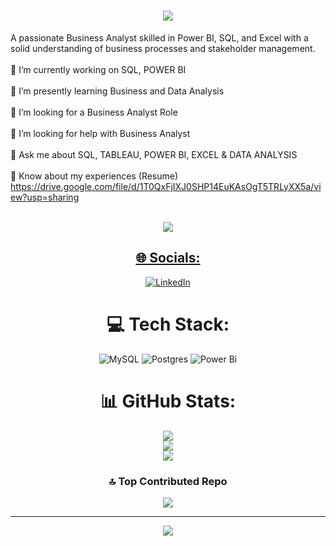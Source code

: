 

<h1 align="center">
    <img src="https://readme-typing-svg.herokuapp.com/?font=Righteous&size=35&center=true&vCenter=true&width=500&height=70&duration=4000&lines=Hi+There!+👋;+I'm+R+Maheswar+Reddy!;" />
</h1>

A passionate Business Analyst skilled in Power BI, SQL, and Excel with a solid understanding of business processes and stakeholder management. <br><br>🔭 I’m currently working on SQL, POWER BI<br><br> 🌱 I’m presently learning Business and Data Analysis<br> <br>👯 I’m looking for a Business Analyst Role<br><br>🤝 I’m looking for help with Business Analyst<br><br>💬 Ask me about SQL, TABLEAU, POWER BI, EXCEL & DATA ANALYSIS<br><br>📄 Know about my experiences (Resume) https://drive.google.com/file/d/1T0QxFjIXJ0SHP14EuKAsOgT5TRLyXX5a/view?usp=sharing<br><br><div align="center"> 
  <a href="mailto:pedro.sales.muniz@gmail.com">
    <img src="https://img.shields.io/badge/Gmail-333333?style=for-the-badge&logo=gmail&logoColor=red" />
    



## 🌐 Socials:
[![LinkedIn](https://img.shields.io/badge/LinkedIn-%230077B5.svg?logo=linkedin&logoColor=white)](https://linkedin.com/in/www.linkedin.com/in/r-maheswar-reddy1/) 

# 💻 Tech Stack:
![MySQL](https://img.shields.io/badge/mysql-4479A1.svg?style=for-the-badge&logo=mysql&logoColor=white) ![Postgres](https://img.shields.io/badge/postgres-%23316192.svg?style=for-the-badge&logo=postgresql&logoColor=white) ![Power Bi](https://img.shields.io/badge/power_bi-F2C811?style=for-the-badge&logo=powerbi&logoColor=black)
# 📊 GitHub Stats:
![](https://github-readme-stats.vercel.app/api?username=Reddy-project&theme=onedark&hide_border=false&include_all_commits=false&count_private=false)<br/>
![](https://github-readme-streak-stats.herokuapp.com/?user=Reddy-project&theme=onedark&hide_border=false)<br/>
![](https://github-readme-stats.vercel.app/api/top-langs/?username=Reddy-project&theme=onedark&hide_border=false&include_all_commits=false&count_private=false&layout=compact)

### 🔝 Top Contributed Repo
![](https://github-contributor-stats.vercel.app/api?username=Reddy-project&limit=5&theme=dark&combine_all_yearly_contributions=true)

---
[![](https://visitcount.itsvg.in/api?id=Reddy-project&icon=6&color=4)](https://visitcount.itsvg.in)

<!-- Proudly created with GPRM ( https://gprm.itsvg.in ) -->

